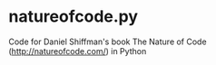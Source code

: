 natureofcode.py
===============

Code for Daniel Shiffman's book The Nature of Code (http://natureofcode.com/) in Python
